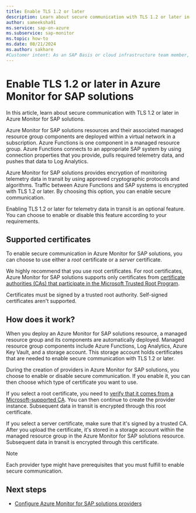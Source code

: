 ```yaml
---
title: Enable TLS 1.2 or later 
description: Learn about secure communication with TLS 1.2 or later in Azure Monitor for SAP solutions.
author: sameeksha91
ms.service: sap-on-azure
ms.subservice: sap-monitor
ms.topic: how-to
ms.date: 08/21/2024
ms.author: sakhare
#Customer intent: As an SAP Basis or cloud infrastructure team member, I want to deploy Azure Monitor for SAP solutions with secure communication.
---
```


# Enable TLS 1.2 or later in Azure Monitor for SAP solutions

In this article, learn about secure communication with TLS 1.2 or later in Azure Monitor for SAP solutions.

Azure Monitor for SAP solutions resources and their associated managed resource group components are deployed within a virtual network in a subscription. Azure Functions is one component in a managed resource group. Azure Functions connects to an appropriate SAP system by using connection properties that you provide, pulls required telemetry data, and pushes that data to Log Analytics.  

Azure Monitor for SAP solutions provides encryption of monitoring telemetry data in transit by using approved cryptographic protocols and algorithms. Traffic between Azure Functions and SAP systems is encrypted with TLS 1.2 or later. By choosing this option, you can enable secure communication.
  
Enabling TLS 1.2 or later for telemetry data in transit is an optional feature. You can choose to enable or disable this feature according to your requirements.

## Supported certificates

To enable secure communication in Azure Monitor for SAP solutions, you can choose to use either a *root* certificate or a *server* certificate.

We highly recommend that you use root certificates. For root certificates, Azure Monitor for SAP solutions supports only certificates from [certificate authorities (CAs) that participate in the Microsoft Trusted Root Program](/security/trusted-root/participants-list).

Certificates must be signed by a trusted root authority. Self-signed certificates aren't supported.

## How does it work?

When you deploy an Azure Monitor for SAP solutions resource, a managed resource group and its components are automatically deployed. Managed resource group components include Azure Functions, Log Analytics, Azure Key Vault, and a storage account. This storage account holds certificates that are needed to enable secure communication with TLS 1.2 or later.

During the creation of providers in Azure Monitor for SAP solutions, you choose to enable or disable secure communication. If you enable it, you can then choose which type of certificate you want to use.

If you select a root certificate, you need to [verify that it comes from a Microsoft-supported CA](/security/trusted-root/participants-list). You can then continue to create the provider instance. Subsequent data in transit is encrypted through this root certificate.

If you select a server certificate, make sure that it's signed by a trusted CA. After you upload the certificate, it's stored in a storage account within the managed resource group in the Azure Monitor for SAP solutions resource. Subsequent data in transit is encrypted through this certificate.

> [!NOTE]
> Each provider type might have prerequisites that you must fulfill to enable secure communication.

## Next steps

- [Configure Azure Monitor for SAP solutions providers](provider-netweaver.md)
